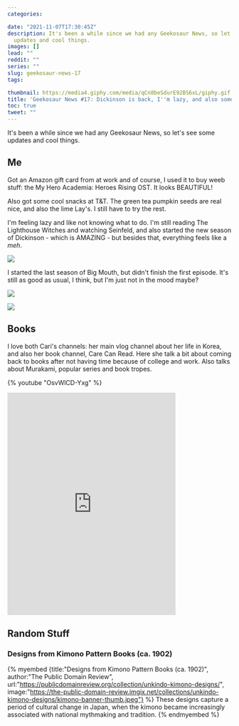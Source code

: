 ```yaml
---
categories:

date: "2021-11-07T17:30:45Z"
description: It's been a while since we had any Geekosaur News, so let's see some
  updates and cool things.
images: []
lead: ""
reddit: ""
series: ""
slug: geekosaur-news-17
tags:

thumbnail: https://media4.giphy.com/media/qCn8beSdurE92BS6xL/giphy.gif
title: 'Geekosaur News #17: Dickinson is back, I''m lazy, and also some cool things'
toc: true
tweet: ""
---
```

It's been a while since we had any Geekosaur News, so let's see some updates and cool things.

<!--more-->

## Me

Got an Amazon gift card from at work and of course, I used it to buy weeb stuff: the My Hero Academia: Heroes Rising OST. It looks BEAUTIFUL!

Also got some cool snacks at T&T. The green tea pumpkin seeds are real nice, and also the lime Lay's. I still have to try the rest.

<!--  tweet 1456847044304195584" %}

tweet 1456508143677042696" %} -->

I'm feeling lazy and like not knowing what to do. I'm still reading The Lighthouse Witches and watching Seinfeld, and also started the new season of Dickinson - which is AMAZING - but besides that, everything feels like a _meh_.

![](https://media4.giphy.com/media/qCn8beSdurE92BS6xL/giphy.gif)

I started the last season of Big Mouth, but didn't finish the first episode. It's still as good as usual, I think, but I'm just not in the mood maybe?

![](https://media0.giphy.com/media/IFUpfL1cwIFYqJW9C3/giphy.gif)

![](https://media0.giphy.com/media/pQWxYYvGFOUaF6CJVh/giphy.gif)

## Books

I love both Cari's channels: her main vlog channel about her life in Korea, and also her book channel, Care Can Read. Here she talk a bit about coming back to books after not having time because of college and work. Also talks about Murakami, popular series and book tropes.

{% youtube "OsvWlCD-Yxg" %}

<iframe src="https://ajin.la/@kai/107232985793797571/embed" class="mastodon-embed" style="max-width: 100%; border: 0" width="75%" height="500px" allowfullscreen="allowfullscreen"></iframe>

## Random Stuff

### Designs from Kimono Pattern Books (ca. 1902)

{% myembed {title:"Designs from Kimono Pattern Books (ca. 1902)", author:"The Public Domain Review", url:"https://publicdomainreview.org/collection/unkindo-kimono-designs/", image:"https://the-public-domain-review.imgix.net/collections/unkindo-kimono-designs/kimono-banner-thumb.jpeg"} %}
These designs capture a period of cultural change in Japan, when the kimono became increasingly associated with national mythmaking and tradition.
{% endmyembed %}

<!-- ### Tweets

tweet 1456033517205344259" %}

tweet 1455793880272719873" %} -->